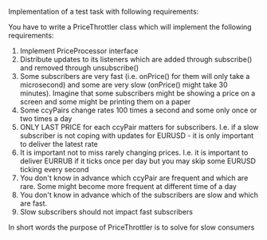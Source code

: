 Implementation of a test task with following requirements:

You have to write a PriceThrottler class which will implement the following requirements:
1) Implement PriceProcessor interface
2) Distribute updates to its listeners which are added through subscribe() and removed through unsubscribe()
3) Some subscribers are very fast (i.e. onPrice() for them will only take a microsecond) and some are very slow (onPrice() might take 30 minutes). Imagine that some subscribers might be showing a price on a screen and some might be printing them on a paper
4) Some ccyPairs change rates 100 times a second and some only once or two times a day
5) ONLY LAST PRICE for each ccyPair matters for subscribers. I.e. if a slow subscriber is not coping with updates for EURUSD - it is only important to deliver the latest rate
6) It is important not to miss rarely changing prices. I.e. it is important to deliver EURRUB if it ticks once per day but you may skip some EURUSD ticking every second
7) You don't know in advance which ccyPair are frequent and which are rare. Some might become more frequent at different time of a day
8) You don't know in advance which of the subscribers are slow and which are fast.
9) Slow subscribers should not impact fast subscribers

In short words the purpose of PriceThrottler is to solve for slow consumers